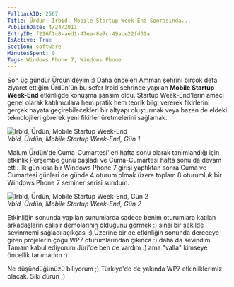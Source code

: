 ```yaml
---
FallbackID: 2567
Title: Ürdün, Irbid, Mobile Startup Week-End Sonrasında...
PublishDate: 4/24/2011
EntryID: f216f1c8-aed1-47ea-8e7c-49ace22fd31a
IsActive: True
Section: software
MinutesSpent: 0
Tags: Windows Phone 7, Windows Phone
---
```

Son üç gündür Ürdün'deyim :) Daha önceleri Amman şehrini birçok defa
ziyaret ettiğim Ürdün'ün bu sefer Irbid şehrinde yapılan **Mobile
Startup Week-End** etkinliğde konuşma şansım oldu. Startup
Week-End'lerin amacı genel olarak katılımcılara hem pratik hem teorik
bilgi vererek fikirlerini gerçek hayata geçirebilecekleri bir altyapı
oluşturmak veya bazen de eldeki teknolojileri görerek yeni fikirler
üretmelerini sağlamak.

![Irbid, Ürdün, Mobile Startup
Week-End](http://cdn.daron.yondem.com/assets/2567/23042011_1.jpg)\
*Irbid, Ürdün, Mobile Startup Week-End, Gün 1*

Malum Ürdün'de Cuma-Cumartesi'leri hafta sonu olarak tanımlandığı için
etkinlik Perşembe günü başladı ve Cuma-Cumartesi hafta sonu da devam
etti. İlk gün kısa bir Windows Phone 7 girişi yaptıktan sonra Cuma ve
Cumartesi günleri de günde 4 oturum olmak üzere toplam 8 oturumluk bir
Windows Phone 7 seminer serisi sundum.

![Irbid, Ürdün, Mobile Startup Week-End, Gün
2](http://cdn.daron.yondem.com/assets/2567/23042011_2.jpg)\
*Irbid, Ürdün, Mobile Startup Week-End, Gün 2*

Etkinliğin sonunda yapılan sunumlarda sadece benim oturumlara katılan
arkadaşların çalışır demolarının olduğunu görmek :) sinsi bir şekilde
sevinmemi sağladı açıkçası :) Üzerine bir de etkinliğin sonunda dereceye
giren projelerin çoğu WP7 oturumlarından çıkınca :) daha da sevindim.
Tamam kabul ediyorum Jüri'de ben de vardım :) ama "valla" kimseye
öncellik tanımadım :)

Ne düşündüğünüzü biliyorum ;) Türkiye'de de yakında WP7 etkinliklerimiz
olacak. Sıkı durun ;)


